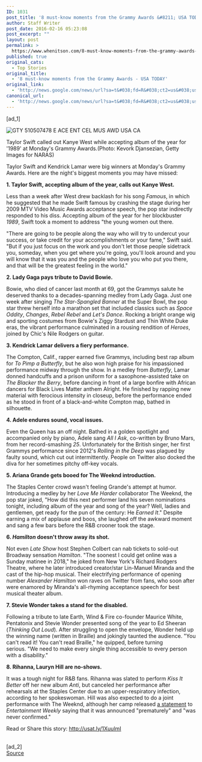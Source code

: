```yaml
---
ID: 1031
post_title: '8 must-know moments from the Grammy Awards &#8211; USA TODAY'
author: Staff Writer
post_date: 2016-02-16 05:23:08
post_excerpt: ""
layout: post
permalink: >
  https://www.whenitson.com/8-must-know-moments-from-the-grammy-awards-usa-today/
published: true
original_cats:
  - Top Stories
original_title:
  - '8 must-know moments from the Grammy Awards - USA TODAY'
original_link:
  - 'http://news.google.com/news/url?sa=t&#038;fd=R&#038;ct2=us&#038;usg=AFQjCNESBASruOek6C6Bn7l-XpwxSfrmZg&#038;clid=c3a7d30bb8a4878e06b80cf16b898331&#038;cid=52779045054236&#038;ei=NrLCVuDKMIHzwQGdwa7wDw&#038;url=http://www.usatoday.com/story/life/music/2016/02/16/must-know-moments-grammy-awards-2016/80411954/'
canonical_url:
  - 'http://news.google.com/news/url?sa=t&#038;fd=R&#038;ct2=us&#038;usg=AFQjCNESBASruOek6C6Bn7l-XpwxSfrmZg&#038;clid=c3a7d30bb8a4878e06b80cf16b898331&#038;cid=52779045054236&#038;ei=NrLCVuDKMIHzwQGdwa7wDw&#038;url=http://www.usatoday.com/story/life/music/2016/02/16/must-know-moments-grammy-awards-2016/80411954/'
---
```

 [ad_1]
<br><div role="main" itemprop="articleBody" readability="120.10763404425"><!-- cxenseparse_start --><div id="module-position-Oz5Qubg5sdk" class="story-asset story-metadata-asset"><div class="article-metadata-wrap"><section id="module-position-Oz5QubgH2EA" class="storymetadata-bucket expandable-photo-module story-expandable-photo-module" readability="2"><aside itemprop="associatedMedia" itemscope="" itemtype="http://schema.org/ImageObject" class="single-photo expandable-collapsed" readability="4"><div class="image-wrap"><img class="expand-img-vertical" itemprop="url" src="http://www.gannett-cdn.com/-mm-/bd745b977d25d40432f5e7e79cbae6f493fafd69/c=0-99-1992-2755&amp;r=537&amp;c=0-0-534-712/local/-/media/2016/02/15/USATODAY/USATODAY/635911768858921415-GTY-510507478-79717770.JPG" alt="GTY 510507478 E ACE ENT CEL MUS AWD USA CA" data-mycapture-src="http://www.gannett-cdn.com/media/2016/02/15/USATODAY/USATODAY/635911768858921415-GTY-510507478-79717770.JPG" data-mycapture-sm-src="http://www.whenitson.com/wp-content/uploads/2016/02/8-must-know-moments-from-the-Grammy-Awards-USA-TODAY.JPG"/><span class="toggle"/><meta itemprop="name" content="GTY 510507478 E ACE ENT CEL MUS AWD USA CA"/></div><p class="image-credit-wrap"><span class="js-caption-wrapper"><span class="cutline js-caption">Taylor Swift called out Kanye West while accepting album of the year for '1989' at Monday's Grammy Awards.</span><meta itemprop="copyrightHolder" content=""/><span class="credit">(Photo: Kevork Djansezian, Getty Images for NARAS)</span></span></p></aside></section></div></div><p>Taylor Swift and Kendrick Lamar were big winners at Monday's Grammy Awards. Here are the night's biggest moments you may have missed:</p><p><strong>1. Taylor Swift, accepting album of the year, calls out Kanye West.</strong></p><p>Less than a week after West drew backlash for his song <em>Famous</em>, in which he suggested that he made Swift famous by crashing the stage during her 2009 MTV Video Music Awards acceptance speech, the pop star indirectly responded to his diss. Accepting album of the year for her blockbuster <em>1989</em>, Swift took a moment to address "the young women out there.</p><p>"There are going to be people along the way who will try to undercut your success, or take credit for your accomplishments or your fame," Swift said. "But if you just focus on the work and you don't let those people sidetrack you, someday, when you get where you're going, you'll look around and you will know that it was you and the people who love you who put you there, and that will be the greatest feeling in the world."</p><p><strong>2. Lady Gaga pays tribute to David Bowie. </strong></p><p>Bowie, who died of cancer last month at 69, got the Grammys salute he deserved thanks to a decades-spanning medley from Lady Gaga. Just one week after singing <em>The Star-Spangled Banner</em> at the Super Bowl, the pop star threw herself into a marathon set that included classics such as <em>Space Oddity</em>, <em>Changes</em>, <em>Rebel Rebel</em> and <em>Let's Dance</em>. Rocking a bright orange wig and sporting costumes from Bowie's Ziggy Stardust and Thin White Duke eras, the vibrant performance culminated in a rousing rendition of <em>Heroes</em>, joined by Chic's Nile Rodgers on guitar.</p><p><strong>3. Kendrick Lamar delivers a fiery performance. </strong></p><p>The Compton, Calif., rapper earned five Grammys, including best rap album for <em>To Pimp a Butterfly</em>, but he also won high praise for his impassioned performance midway through the show. In a medley from <em>Butterfly</em>, Lamar donned handcuffs and a prison uniform for a saxophone-assisted take on <em>The Blacker the Berry</em>, before dancing in front of a large bonfire with African dancers for Black Lives Matter anthem Alright. He finished by rapping new material with ferocious intensity in closeup, before the performance ended as he stood in front of a black-and-white Compton map, bathed in silhouette.</p><p><strong>4. Adele endures sound, vocal issues. </strong></p><p>Even the Queen has an off night. Bathed in a golden spotlight and accompanied only by piano, Adele sang <em>All I Ask</em>, co-written by Bruno Mars, from her record-smashing <em>25</em>. Unfortunately for the British singer, her first Grammys performance since 2012's <em>Rolling in the Deep</em> was plagued by faulty sound, which cut out intermittently. People on Twitter also docked the diva for her sometimes pitchy off-key vocals.</p><p><strong>5. Ariana Grande gets booed for The Weeknd introduction. </strong></p><p>The Staples Center crowd wasn't feeling Grande's attempt at humor. Introducing a medley by her <em>Love Me Harder</em> collaborator The Weeknd, the pop star joked, "How did this next performer land his seven nominations tonight, including album of the year and song of the year? Well, ladies and gentlemen, get ready for the pun of the century: He <em>Earned It</em>." Despite earning a mix of applause and boos, she laughed off the awkward moment and sang a few bars before the R&amp;B crooner took the stage.</p><p><strong>6. <em>Hamilton</em> doesn't throw away its shot. </strong></p><p>Not even <em>Late Show</em> host Stephen Colbert can nab tickets to sold-out Broadway sensation <em>Hamilton</em>. "The soonest I could get online was a Sunday matinee in 2018," he joked from New York's Richard Rodgers Theatre, where he later introduced creator/star Lin-Manuel Miranda and the cast of the hip-hop musical. Their electrifying performance of opening number <em>Alexander Hamilton </em>won raves on Twitter from fans, who soon after were enamored by Miranda's all-rhyming acceptance speech for best musical theater album.</p><p><strong>7. Stevie Wonder takes a stand for the disabled. </strong></p><p>Following a tribute to late Earth, Wind &amp; Fire co-founder Maurice White, Pentatonix and Stevie Wonder presented song of the year to Ed Sheeran (<em>Thinking Out Loud</em>). After struggling to open the envelope, Wonder held up the winning name (written in Braille) and jokingly taunted the audience. "You can't read it! You can't read Braille," he quipped, before turning serious. "We need to make every single thing accessible to every person with a disability."</p><p><strong>8. Rihanna, Lauryn Hill are no-shows. </strong></p><p>It was a tough night for R&amp;B fans. Rihanna was slated to perform <em>Kiss It Better</em> off her new album <em>Anti</em>, but canceled her performance after rehearsals at the Staples Center due to an upper-respiratory infection, according to her spokeswoman. Hill was also expected to do a joint performance with The Weeknd, although her camp released <a href="http://www.ew.com/article/2016/02/15/grammys-2016-lauryn-hill-weeknd?xid=entertainment-weekly_socialflow_twitter">a statement</a> to <em>Entertainment Weekly</em> saying that it was announced "prematurely" and "was never confirmed."</p><!-- cxenseparse_end --><p>Read or Share this story: http://usat.ly/1XuulmI</p></div>
<br>[ad_2]
<br><a href="http://news.google.com/news/url?sa=t&#038;fd=R&#038;ct2=us&#038;usg=AFQjCNESBASruOek6C6Bn7l-XpwxSfrmZg&#038;clid=c3a7d30bb8a4878e06b80cf16b898331&#038;cid=52779045054236&#038;ei=NrLCVuDKMIHzwQGdwa7wDw&#038;url=http://www.usatoday.com/story/life/music/2016/02/16/must-know-moments-grammy-awards-2016/80411954/">Source </a>
